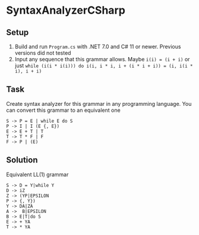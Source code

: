 # SyntaxAnalyzerCSharp
## Setup
1. Build and run `Program.cs` with .NET 7.0 and C# 11 or newer. Previous versions did not tested
2. Input any sequence that this grammar allows. Maybe `i(i) = (i + i)` or just `while (i(i * i(i))) do i(i, i * i, i + (i * i + i)) = (i, i(i * i), i + i)`

## Task
Create syntax analyzer for this grammar in any programming language. You can convert this grammar to an equivalent one
```console
S -> P = E | while E do S
P -> I | I (E {, E})
E -> E + T | T
T -> T * F | F
F -> P | (E)
```

## Solution
Equivalent LL(1) grammar
```console
S -> D = Y|while Y
D -> iZ
Z -> (YP|EPSILON
P -> {, Y})
Y -> DA|ZA
A ->  B|EPSILON
B -> E|T|do S
E -> + YA
T -> * YA
```
